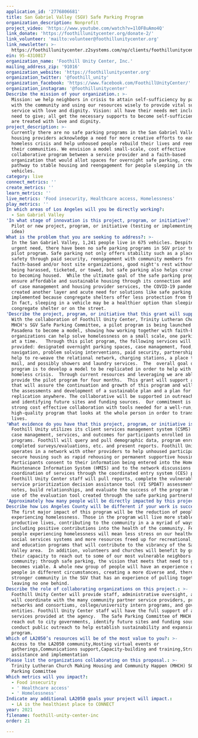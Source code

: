 ```yaml
---
application_id: '2776806681'
title: San Gabriel Valley (SGV) Safe Parking Program
organization_description: Nonprofit
project_video: 'https://www.youtube.com/watch?v=1lOF8uAmo4Q'
link_donate: 'https://foothillunitycenter.org/donate-2/'
link_volunteer: 'mailto:volunteer@foothillunitycenter.org'
link_newsletter: >-
  https://foothillunitycenter.z2systems.com/np/clients/foothillunitycenter/subscribe.jsp?subscription=5&
ein: 95-4310817
organization_name: 'Foothill Unity Center, Inc.'
mailing_address_zip: '91016'
organization_website: 'https://foothillunitycenter.org'
organization_twitter: '@foothill_unity'
organization_facebook: 'https://www.facebook.com/FoothillUnityCenter/'
organization_instagram: '@foothillunitycenter'
Describe the mission of your organization.: >-
  Mission: we help neighbors in crisis to attain self-sufficiency by partnering
  with the community and using our resources wisely to provide vital support
  service with love and dignity. Vision: all have their needs met including the
  need to give; all get the necessary supports to become self-sufficient; all
  are treated with love and dignity.
project_description: >-
  Currently there are no safe parking programs in the San Gabriel Valley, yet
  housing providers acknowledge a need for more creative efforts to ease the
  homeless crisis and help unhoused people rebuild their lives and reengage with
  their communities. We envision a model small-scale, cost effective
  collaborative program between a service provider and a faith-based
  organization that would allot spaces for overnight safe parking, creating a
  pathway to stable housing and reengagement for people sleeping in their
  vehicles.
category: live
connect_metrics: ''
create_metrics: ''
learn_metrics: ''
live_metrics: 'Food insecurity, Healthcare access, Homelessness'
play_metrics: ''
In which areas of Los Angeles will you be directly working?:
  - San Gabriel Valley
'In what stage of innovation is this project, program, or initiative?': >-
  Pilot or new project, program, or initiative (testing or implementing a new
  idea)
What is the problem that you are seeking to address?: >-
  In the San Gabriel Valley, 1,241 people live in 675 vehicles. Despite the
  urgent need, there have been no safe parking programs in SGV prior to this
  pilot program. Safe parking not only offers stability such as a place to park,
  safety through paid security, reengagement with community members from the
  faith-based and/or host site organizations, good night's rest without worry of
  being harassed, ticketed, or towed, but safe parking also helps create a path
  to becoming housed.  While the ultimate goal of the safe parking program is to
  ensure affordable and sustainable housing through its connection and network
  of case management and housing provider services, the COVID-19 pandemic has
  created another layer and acute need for solutions like safe parking to be
  implemented because congregate shelters offer less protection from the virus.
  In fact, sleeping in a vehicle may be a healthier option than sleeping in a
  congregate shelter or on the street.   
'Describe the project, program, or initiative that this grant will support to address the problem identified.': >-
  With the collaboration of Foothill Unity Center, Trinity Lutheran Church and
  MHCH's SGV Safe Parking Committee, a pilot program is being launched in
  Pasadena to become a model, showing how working together with faith-based
  organizations can help solve homelessness on a small scale, one parking space
  at a time.   Through this pilot program, the following services will be
  provided: designated overnight parking spaces, case management, food, housing
  navigation, problem solving interventions, paid security, partnerships that
  help to re-weave the relational network, charging stations, a place to receive
  mail, and possibly showers and laundry services.  The  overall goal of this
  program is to develop a model to be replicated in order to help with the
  homeless crisis.  Through current resources and leveraging we are able to
  provide the pilot program for four months.  This grant will support a team
  that will assure the continuation and growth of this program and will support
  the assessments and development of a sustainable plan and a plan for
  replication anywhere. The collaborative will be supported in outreach efforts
  and identifying future sites and funding sources.  Our commitment is build a
  strong cost effective collaboration with tools needed for a well-run,
  high-quality program that looks at the whole person in order to transform
  lives.  
'What evidence do you have that this project, program, or initiative is or will be successful, and how will you define and measure success?': >-
  Foothill Unity utilizes its client services management system (CSMS) to track
  case management, services, and outcomes for participants enrolled in its
  programs. Foothill will query and pull demographic data, program enrollments,
  completed surveys/evaluations, etc. and present reports. Foothill Unity Center
  operates in a network with other providers to help unhoused participants
  secure housing such as rapid rehousing or permanent supportive housing.
  Participants consent to their information being entered into the Homeless
  Maintenance Information System (HMIS) and to the network discussions and
  coordination of services through the coordinated entry system (CES) process.
  Foothill Unity Center staff will pull reports, complete the vulnerable index
  service prioritization decision assistance tool (VI SPDAT) assessment, enter
  notes, build relationships, and evaluate the success of the program through
  use of the evaluation tool created through the safe parking partnership. 
'Approximately how many people will be directly impacted by this project, program, or initiative?': '30'
Describe how Los Angeles County will be different if your work is successful.: >-
  The first major impact of this program will be the reduction of people
  experiencing homelessness. Those in the program will live more stable and
  productive lives, contributing to the community in a a myriad of ways
  including positive contributions into the health of the community. Fewer
  people experiencing homelessness will mean less stress on our healthcare and
  social services systems and more resources freed up for recreational, arts,
  and education programs that will contribute to the vibrancy of the San Gabriel
  Valley area.  In addition, volunteers and churches will benefit by growing in
  their capacity to reach out to some of our most vulnerable neighbors of our
  community; through safe parking, the vision that meets that need to give
  becomes viable. A whole new group of people will have an experience of knowing
  people in different circumstances, creating a more diverse and, therefore,
  stronger community in the SGV that has an experience of pulling together and
  leaving no one behind.
Describe the role of collaborating organizations on this project.: >-
  Foothill Unity Center will provide staff, administrative oversight, as well
  will coordinate with the many community partner service providers, provider
  networks and consortiums, college/university intern programs, and governmental
  entities. Foothill Unity Center staff will have the full support of all
  services provided at the agency.  The Safe Parking Committee of MHCH will
  reach out to city governments, identify future sites and funding sources, and
  conduct public outreach to help establish sustainability and expansion of the
  program. 
Which of LA2050’s resources will be of the most value to you?: >-
  Access to the LA2050 community,Hosting virtual events or
  gatherings,Communications support,Capacity-building and training,Strategy
  assistance and implementation
Please list the organizations collaborating on this proposal.: >-
  Trinity Lutheran Church Making Housing and Community Happen (MHCH) SGV Safe
  Parking Committee
Which metrics will you impact?:
  - Food insecurity
  - ' Healthcare access'
  - ' Homelessness'
Indicate any additional LA2050 goals your project will impact.:
  - LA is the healthiest place to CONNECT
year: 2021
filename: foothill-unity-center-inc
order: 21

---
```

